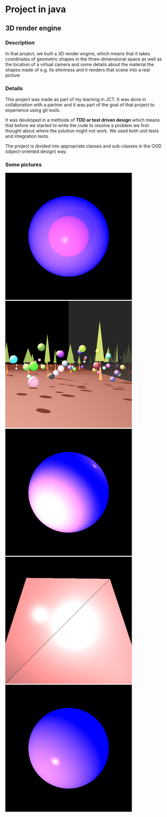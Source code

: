 <h1>Project in java</h1>
<h2>3D render engine</h2>
<h3>Description</h3>
<p>In that project, we built a 3D render engine, which means that it takes coordinates of geometric shapes in the three-dimensional space as well as the location of a virtual camera 
  and some details about the material the shapes made of e.g. its shininess and it renders that scene into a real picture</p> 
  <h3>Details</h3>
<p>This project was made as part of my learning in JCT. It was done in collaboration with a partner and it was part of the goal of that project to experience using git tools.
</p> <p>It was developed in a methode of <strong>TDD or test driven design</strong> which means that before we started to write the code to resolve a problem we first thought 
about where the solution might not work. We used both unit tests and integration tests.</p>
<p>The project is divided into appropriate classes and sub-classes in the OOD (object-oriented design) way.</p>
<h3>Some pictures</h3>
<img width=400 alt="refraction with two spheres" src="https://github.com/yaakovab/miniP_Java/blob/master/images/refractionTwoSpheres.png" >
 <img width=400 alt="multiple-objects-scene" src=https://github.com/yaakovab/miniP_Java/blob/master/images/Balloon%20field_MyPro2.png>
 <img width=400 alt="multiple light sources with sphere" src="https://github.com/yaakovab/miniP_Java/blob/master/images/MultipleLightSphere.png">
 <img width=400 alt="multiple light sources with two triangles" src="https://github.com/yaakovab/miniP_Java/blob/master/images/MultipleLightTriangles.png" >
 <img width=400 alt="directional light with sphere" src="https://github.com/yaakovab/miniP_Java/blob/master/images/lightSphereDirectional.png" >
 <img width=400 alt="" src="" >
